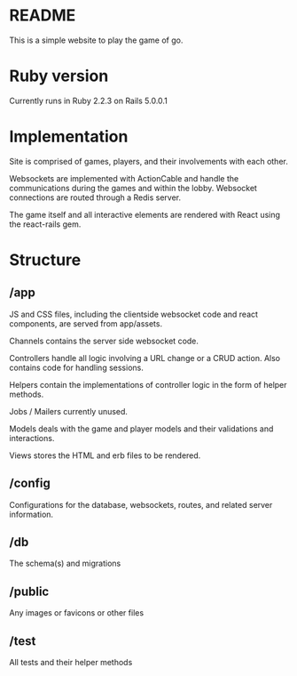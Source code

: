 # README

This is a simple website to play the game of go.

# Ruby version
Currently runs in Ruby 2.2.3 on Rails 5.0.0.1

# Implementation

Site is comprised of games, players, and their involvements with each other.

Websockets are implemented with ActionCable and handle the communications during the games and within the lobby. Websocket connections are routed through a Redis server.

The game itself and all interactive elements are rendered with React using the react-rails gem.

# Structure
## /app
JS and CSS files, including the clientside websocket code and react components, are served from app/assets. 

Channels contains the server side websocket code.

Controllers handle all logic involving a URL change or a CRUD action. Also contains code for handling sessions.

Helpers contain the implementations of controller logic in the form of helper methods.

Jobs / Mailers currently unused.

Models deals with the game and player models and their validations and interactions.

Views stores the HTML and erb files to be rendered.

## /config
Configurations for the database, websockets, routes, and related server information.

## /db
The schema(s) and migrations

## /public
Any images or favicons or other files

## /test 
All tests and their helper methods




